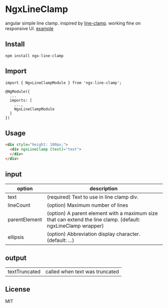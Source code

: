 # NgxLineClamp

angular simple line clamp. inspired by [line-clamp](https://github.com/yuanqing/line-clamp).
working fine on responsive UI. [example](https://ngx-line-clamp.firebaseapp.com/)


## Install
```
npm install ngx-line-clamp
```

## Import
```typesript
import { NgxLineClampModule } from 'ngx-line-clamp';

@NgModule({
  ...
  imports: [
    ...,
    NgxLineClampModule
  ]
})
```
## Usage
```html
<div style="height: 100px;">
  <div ngxLineClamp [text]="text">
  </div>
</div>
```

## input
| option | description |
| ----------- | ---------- |
| text | (required) Text to use in line clamp div.  |
| lineCount | (option) Maximum number of lines  |
| parentElement | (option) A parent element with a maximum size that can extend the line clamp. (default: ngxLineClamp wrapper) |
| ellipsis| (option) Abbreviation display character. (default: ...) |

## output
| | |
| ----------- | ---------- |
| textTruncated | called when text was truncated | 

## License
MIT

